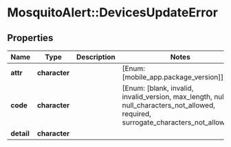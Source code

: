 # MosquitoAlert::DevicesUpdateError


## Properties
Name | Type | Description | Notes
------------ | ------------- | ------------- | -------------
**attr** | **character** |  | [Enum: [mobile_app.package_version]] 
**code** | **character** |  | [Enum: [blank, invalid, invalid_version, max_length, null, null_characters_not_allowed, required, surrogate_characters_not_allowed]] 
**detail** | **character** |  | 


